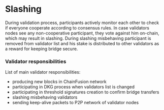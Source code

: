# Slashing

During validation process, participants actively monitor each other to check if everyone cooperate according to consensus rules. In case validators nodes see any non-cooperative participant, they vote against him on-chain, which may result in slashing. During slashing misbehaving participant is removed from validator list and his stake is distributed to other validators as a reward for keeping bridge secure.

### Validator responsibilities

List of main validator responsibilities:

* producing new blocks in ChainFusion network
* participating in DKG process when validators list is changed
* participating in threshold signatures creation to confirm bridge transfers
* slashing misbehaving validators
* sending keep-alive packets to P2P network of validator nodes

